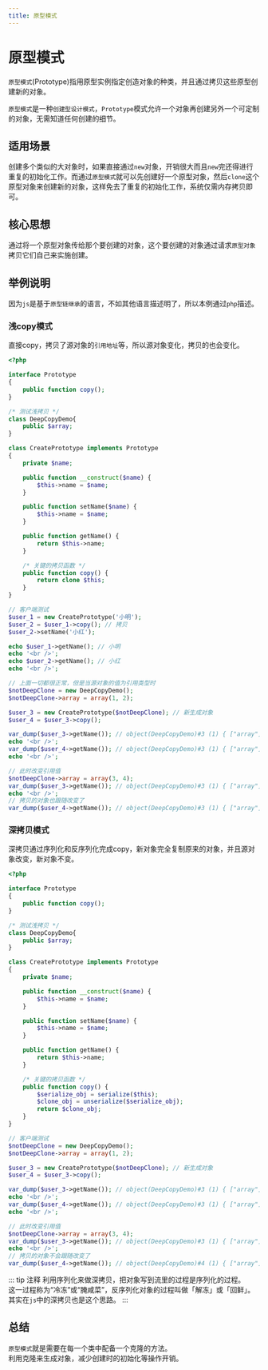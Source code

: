 ```yaml
---
title: 原型模式
---
```


# 原型模式
`原型模式`(Prototype)指用原型实例指定创造对象的种类，并且通过拷贝这些原型创建新的对象。

`原型模式`是一种`创建型设计模式`，`Prototype`模式允许一个对象再创建另外一个可定制的对象，无需知道任何创建的细节。

## 适用场景
创建多个类似的大对象时，如果直接通过`new`对象，开销很大而且`new`完还得进行重复的初始化工作。而通过`原型模式`就可以先创建好一个原型对象，然后`clone`这个原型对象来创建新的对象，这样免去了重复的初始化工作，系统仅需内存拷贝即可。

## 核心思想
通过将一个原型对象传给那个要创建的对象，这个要创建的对象通过请求`原型对象`拷贝它们自己来实施创建。

## 举例说明
因为`js`是基于`原型链继承`的语言，不如其他语言描述明了，所以本例通过`php`描述。

### 浅copy模式
直接copy，拷贝了源对象的`引用地址`等，所以源对象变化，拷贝的也会变化。
```php
<?php

interface Prototype
{
    public function copy();
}

/* 测试浅拷贝 */
class DeepCopyDemo{
    public $array;
}

class CreatePrototype implements Prototype
{
    private $name;

    public function __construct($name) {
        $this->name = $name;
    }

    public function setName($name) {
        $this->name = $name;
    }

    public function getName() {
        return $this->name;
    }

    /* 关键的拷贝函数 */
    public function copy() {
        return clone $this;
    }
}

// 客户端测试
$user_1 = new CreatePrototype('小明');
$user_2 = $user_1->copy(); // 拷贝
$user_2->setName('小红');

echo $user_1->getName(); // 小明
echo '<br />';
echo $user_2->getName(); // 小红
echo '<br />';

// 上面一切都很正常，但是当源对象的值为引用类型时
$notDeepClone = new DeepCopyDemo();
$notDeepClone->array = array(1, 2);

$user_3 = new CreatePrototype($notDeepClone); // 新生成对象
$user_4 = $user_3->copy();

var_dump($user_3->getName()); // object(DeepCopyDemo)#3 (1) { ["array"]=> array(2) { [0]=> int(1) [1]=> int(2) } }
echo '<br />';
var_dump($user_4->getName()); // object(DeepCopyDemo)#3 (1) { ["array"]=> array(2) { [0]=> int(1) [1]=> int(2) } }
echo '<br />';

// 此时改变引用值
$notDeepClone->array = array(3, 4);
var_dump($user_3->getName()); // object(DeepCopyDemo)#3 (1) { ["array"]=> array(2) { [0]=> int(3) [1]=> int(4) } }
echo '<br />';
// 拷贝的对象也跟随改变了
var_dump($user_4->getName()); // object(DeepCopyDemo)#3 (1) { ["array"]=> array(2) { [0]=> int(3) [1]=> int(4) } }
```

### 深拷贝模式
深拷贝通过序列化和反序列化完成copy，新对象完全复制原来的对象，并且源对象改变，新对象不变。

```php
<?php

interface Prototype
{
    public function copy();
}

/* 测试浅拷贝 */
class DeepCopyDemo{
    public $array;
}

class CreatePrototype implements Prototype
{
    private $name;

    public function __construct($name) {
        $this->name = $name;
    }

    public function setName($name) {
        $this->name = $name;
    }

    public function getName() {
        return $this->name;
    }

    /* 关键的拷贝函数 */
    public function copy() {
        $serialize_obj = serialize($this);
        $clone_obj = unserialize($serialize_obj);
        return $clone_obj;
    }
}

// 客户端测试
$notDeepClone = new DeepCopyDemo();
$notDeepClone->array = array(1, 2);

$user_3 = new CreatePrototype($notDeepClone); // 新生成对象
$user_4 = $user_3->copy();

var_dump($user_3->getName()); // object(DeepCopyDemo)#3 (1) { ["array"]=> array(2) { [0]=> int(1) [1]=> int(2) } }
echo '<br />';
var_dump($user_4->getName()); // object(DeepCopyDemo)#3 (1) { ["array"]=> array(2) { [0]=> int(1) [1]=> int(2) } }
echo '<br />';

// 此时改变引用值
$notDeepClone->array = array(3, 4);
var_dump($user_3->getName()); // object(DeepCopyDemo)#3 (1) { ["array"]=> array(2) { [0]=> int(3) [1]=> int(4) } }
echo '<br />';
// 拷贝的对象不会跟随改变了
var_dump($user_4->getName()); // object(DeepCopyDemo)#4 (1) { ["array"]=> array(2) { [0]=> int(1) [1]=> int(2) } }
```

::: tip 注释
利用序列化来做深拷贝，把对象写到流里的过程是序列化的过程。   
这一过程称为“冷冻”或“腌咸菜”，反序列化对象的过程叫做「解冻」或「回鲜」。  
其实在`js`中的深拷贝也是这个思路。
:::

## 总结
`原型模式`就是需要在每一个类中配备一个克隆的方法。  
利用克隆来生成对象，减少创建时的初始化等操作开销。